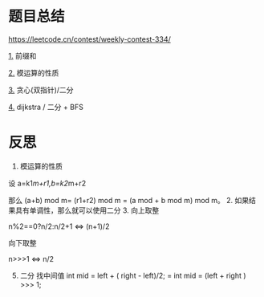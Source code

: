 # 题目总结
https://leetcode.cn/contest/weekly-contest-334/

[1.](LeftandRightSumDifferences.java) 
前缀和

[2.](FindtheDivisibilityArrayofaString.java)
模运算的性质

[3.](FindtheMaximumNumberofMarkedIndices.java) 
贪心(双指针)/二分

[4.](MinimumTimetoVisitaCellInaGrid.java) 
dijkstra / 二分 + BFS

# 反思
1. 模运算的性质

设 a=k1*m+r1,b=k2*m+r2

那么 (a+b) mod m= (r1+r2) mod m = (a mod + b mod m) mod m。
2. 如果结果具有单调性，那么就可以使用二分
3. 向上取整

n%2==0?n/2:n/2+1 <=> (n+1)/2 

向下取整

n>>>1 <=> n/2

5. 二分 找中间值 int mid = left + ( right - left)/2; = int mid = (left +  right ) >>> 1;

